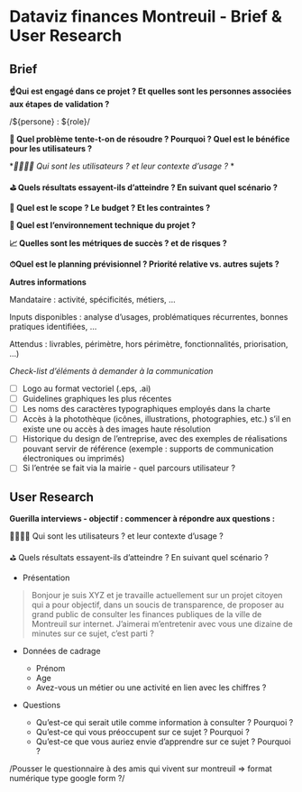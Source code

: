 # Dataviz finances Montreuil - Brief & User Research

## Brief

**☝️Qui est engagé dans ce projet ? Et quelles sont les personnes associées aux étapes de validation ?**

/${persone} : ${role}/

**🤔 Quel problème tente-t-on de résoudre ? Pourquoi ? Quel est le bénéfice pour les utilisateurs ?**

**👨‍👩‍👧‍👦 Qui sont les utilisateurs ? et leur contexte d’usage ?* *

**⛳️ Quels résultats essayent-ils d’atteindre ? En suivant quel scénario ?**

**🔲 Quel est le scope ? Le budget ? Et les contraintes ?**

**🚀 Quel est l’environnement technique du projet ?**

**📈 Quelles sont les métriques de succès ? et de risques ?**

**⏱Quel est le planning prévisionnel ? Priorité relative vs. autres sujets ?**

**Autres informations**

Mandataire : activité, spécificités, métiers, …

Inputs disponibles : analyse d’usages, problématiques récurrentes, bonnes pratiques identifiées, …

Attendus : livrables, périmètre, hors périmètre, fonctionnalités, priorisation, …)

*Check-list d’éléments à demander à la communication*

- [ ] Logo au format vectoriel (.eps, .ai)
- [ ] Guidelines graphiques les plus récentes
- [ ] Les noms des caractères typographiques employés dans la charte
- [ ] Accès à la photothèque (icônes, illustrations, photographies, etc.)  s’il en existe une ou accès à des images haute résolution
- [ ] Historique du design de l’entreprise, avec des exemples de réalisations pouvant servir de référence (exemple : supports de communication électroniques ou imprimés)
- [ ] Si l’entrée se fait via la mairie -  quel parcours utilisateur ?

## User Research

**Guerilla interviews - objectif : commencer à répondre aux questions :**

👨‍👩‍👧‍👦 Qui sont les utilisateurs ? et leur contexte d’usage ?

⛳️ Quels résultats essayent-ils d’atteindre ? En suivant quel scénario ?

* Présentation

> Bonjour je suis XYZ et je travaille actuellement sur un projet citoyen qui a pour objectif, dans un soucis de transparence, de proposer au grand public de consulter les finances publiques de la ville de Montreuil sur internet. J’aimerai m’entretenir avec vous une dizaine de minutes sur ce sujet, c’est parti ?

* Données de cadrage
    * Prénom
    * Age
    * Avez-vous un métier ou une activité en lien avec les chiffres ?

* Questions
    * Qu’est-ce qui serait utile comme information à consulter ? Pourquoi ?
    * Qu’est-ce qui vous préoccupent sur ce sujet ? Pourquoi ?
    * Qu’est-ce que vous auriez envie d’apprendre sur ce sujet ? Pourquoi ?

/Pousser le questionnaire à des amis qui vivent sur montreuil => format numérique type google form ?/
